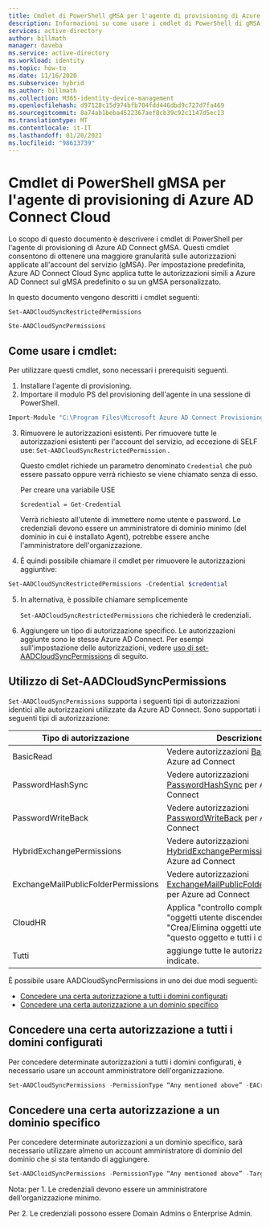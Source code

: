 ```yaml
---
title: Cmdlet di PowerShell gMSA per l'agente di provisioning di Azure AD Connect Cloud
description: Informazioni su come usare i cmdlet di PowerShell di gMSA per l'agente di provisioning di Azure AD Connect Cloud.
services: active-directory
author: billmath
manager: daveba
ms.service: active-directory
ms.workload: identity
ms.topic: how-to
ms.date: 11/16/2020
ms.subservice: hybrid
ms.author: billmath
ms.collection: M365-identity-device-management
ms.openlocfilehash: d97128c15d974bfb704fdd446dbd9c727d7fa469
ms.sourcegitcommit: 8a74ab1beba4522367aef8cb39c92c1147d5ec13
ms.translationtype: MT
ms.contentlocale: it-IT
ms.lasthandoff: 01/20/2021
ms.locfileid: "98613739"
---
```

# <a name="azure-ad-connect-cloud-provisioning-agent-gmsa-powershell-cmdlets"></a>Cmdlet di PowerShell gMSA per l'agente di provisioning di Azure AD Connect Cloud

Lo scopo di questo documento è descrivere i cmdlet di PowerShell per l'agente di provisioning di Azure AD Connect gMSA. Questi cmdlet consentono di ottenere una maggiore granularità sulle autorizzazioni applicate all'account del servizio (gMSA). Per impostazione predefinita, Azure AD Connect Cloud Sync applica tutte le autorizzazioni simili a Azure AD Connect sul gMSA predefinito o su un gMSA personalizzato. 

In questo documento vengono descritti i cmdlet seguenti:  

`Set-AADCloudSyncRestrictedPermissions`

`Ste-AADCloudSyncPermissions` 

## <a name="how-to-use-the-cmdlets"></a>Come usare i cmdlet:  

Per utilizzare questi cmdlet, sono necessari i prerequisiti seguenti.

1. Installare l'agente di provisioning. 
2. Importare il modulo PS del provisioning dell'agente in una sessione di PowerShell. 

 ```PowerShell
 Import-Module "C:\Program Files\Microsoft Azure AD Connect Provisioning Agent\Microsoft.CloudSync.Powershell.dll"  
 ```
3. Rimuovere le autorizzazioni esistenti.  Per rimuovere tutte le autorizzazioni esistenti per l'account del servizio, ad eccezione di SELF use: `Set-AADCloudSyncRestrictedPermission` .  

    Questo cmdlet richiede un parametro denominato `Credential` che può essere passato oppure verrà richiesto se viene chiamato senza di esso.

    Per creare una variabile USE  

   `$credential = Get-Credential` 

   Verrà richiesto all'utente di immettere nome utente e password. Le credenziali devono essere un amministratore di dominio minimo (del dominio in cui è installato Agent), potrebbe essere anche l'amministratore dell'organizzazione. 

4.  È quindi possibile chiamare il cmdlet per rimuovere le autorizzazioni aggiuntive: 
   ```PowerShell
   Set-AADCloudSyncRestrictedPermissions -Credential $credential 
   ```
5. In alternativa, è possibile chiamare semplicemente 

   `Set-AADCloudSyncRestrictedPermissions` che richiederà le credenziali. 

 6.  Aggiungere un tipo di autorizzazione specifico.  Le autorizzazioni aggiunte sono le stesse Azure AD Connect.  Per esempi sull'impostazione delle autorizzazioni, vedere [uso di set-AADCloudSyncPermissions](#using-set-aadcloudsyncpermissions) di seguito.

## <a name="using-set-aadcloudsyncpermissions"></a>Utilizzo di Set-AADCloudSyncPermissions 
`Set-AADCloudSyncPermissions` supporta i seguenti tipi di autorizzazioni identici alle autorizzazioni utilizzate da Azure AD Connect. Sono supportati i seguenti tipi di autorizzazione: 

|Tipo di autorizzazione|Descrizione|
|-----|-----|
|BasicRead| Vedere autorizzazioni [BasicRead](../../active-directory/hybrid/how-to-connect-configure-ad-ds-connector-account.md#configure-basic-read-only-permissions) per Azure ad Connect|
|PasswordHashSync|Vedere autorizzazioni [PasswordHashSync](../../active-directory/hybrid/how-to-connect-configure-ad-ds-connector-account.md#permissions-for-password-hash-synchronization) per Azure ad Connect|
|PasswordWriteBack|Vedere autorizzazioni [PasswordWriteBack](../../active-directory/hybrid/how-to-connect-configure-ad-ds-connector-account.md#permissions-for-password-writeback) per Azure ad Connect|
|HybridExchangePermissions|Vedere autorizzazioni [HybridExchangePermissions](../../active-directory/hybrid/how-to-connect-configure-ad-ds-connector-account.md#permissions-for-exchange-hybrid-deployment) per Azure ad Connect| 
|ExchangeMailPublicFolderPermissions| Vedere autorizzazioni [ExchangeMailPublicFolderPermissions](../../active-directory/hybrid/how-to-connect-configure-ad-ds-connector-account.md#permissions-for-exchange-mail-public-folders-preview) per Azure ad Connect| 
|CloudHR| Applica "controllo completo" su "oggetti utente discendente" e "Crea/Elimina oggetti utente" in "questo oggetto e tutti i discendenti"| 
|Tutti|aggiunge tutte le autorizzazioni sopra indicate.| 



È possibile usare AADCloudSyncPermissions in uno dei due modi seguenti:
- [Concedere una certa autorizzazione a tutti i domini configurati](#grant-a-certain-permission-to-all-configured-domains) 
- [Concedere una certa autorizzazione a un dominio specifico](#grant-a-certain-permission-to-a-specific-domain) 
## <a name="grant-a-certain-permission-to-all-configured-domains"></a>Concedere una certa autorizzazione a tutti i domini configurati 
Per concedere determinate autorizzazioni a tutti i domini configurati, è necessario usare un account amministratore dell'organizzazione.


 ```PowerShell
Set-AADCloudSyncPermissions -PermissionType “Any mentioned above” -EACredential $credential (prepopulated same as above [$credential = Get-Credential]) 
```

## <a name="grant-a-certain-permission-to-a-specific-domain"></a>Concedere una certa autorizzazione a un dominio specifico 
Per concedere determinate autorizzazioni a un dominio specifico, sarà necessario utilizzare almeno un account amministratore di dominio del dominio che si sta tentando di aggiungere.


 ```PowerShell
Set-AADCloidSyncPermissions -PermissionType “Any mentioned above” -TargetDomain “FQDN of domain” (has to be already configured through wizard) -TargetDomaincredential $credential(same as above) 
```
 

Nota: per 1. Le credenziali devono essere un amministratore dell'organizzazione minimo. 

Per 2. Le credenziali possono essere Domain Admins o Enterprise Admin. 

  

